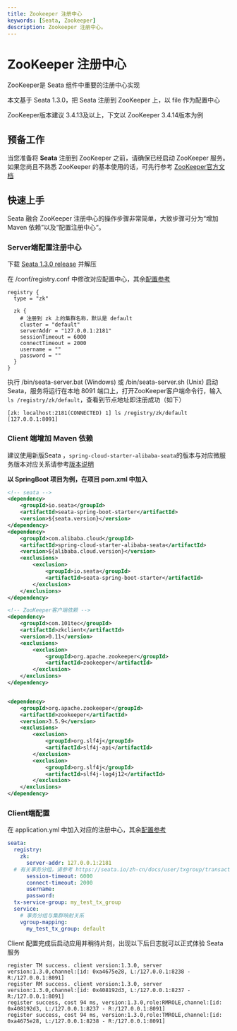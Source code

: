 ```yaml
---
title: Zookeeper 注册中心
keywords: [Seata, Zookeeper]
description: Zookeeper 注册中心。
---
```


# ZooKeeper 注册中心

ZooKeeper是 Seata 组件中重要的注册中心实现

本文基于 Seata 1.3.0，把 Seata 注册到 ZooKeeper 上，以 file 作为配置中心

ZooKeeper版本建议 3.4.13及以上，下文以 ZooKeeper 3.4.14版本为例

## 预备工作

当您准备将 **Seata** 注册到 ZooKeeper 之前，请确保已经启动 ZooKeeper 服务。如果您尚且不熟悉 ZooKeeper 的基本使用的话，可先行参考 [ZooKeeper官方文档](https://zookeeper.apache.org/doc/r3.4.14/index.html)



## 快速上手

Seata 融合 ZooKeeper 注册中心的操作步骤非常简单，大致步骤可分为“增加 Maven 依赖”以及“配置注册中心“。



### Server端配置注册中心

下载 [Seata 1.3.0 release](https://github.com/seata/seata/releases/tag/v1.3.0) 并解压

在 /conf/registry.conf 中修改对应配置中心，其余[配置参考](https://github.com/seata/seata/blob/develop/script/client/conf/registry.conf)

```
registry {
  type = "zk"

  zk {
    # 注册到 zk 上的集群名称，默认是 default
    cluster = "default"
    serverAddr = "127.0.0.1:2181"
    sessionTimeout = 6000
    connectTimeout = 2000
    username = ""
    password = ""
  }
}
```

执行 /bin/seata-server.bat (Windows) 或 /bin/seata-server.sh (Unix) 启动 Seata，服务将运行在本地 8091 端口上，打开ZooKeeper客户端命令行，输入` ls /registry/zk/default`，查看到节点地址即注册成功（如下）

```text
[zk: localhost:2181(CONNECTED) 1] ls /registry/zk/default
[127.0.0.1:8091]
```





### Client 端增加 Maven 依赖



建议使用新版Seata ，`spring-cloud-starter-alibaba-seata`的版本与对应微服务版本对应关系请参考[版本说明](https://github.com/alibaba/spring-cloud-alibaba/wiki/版本说明)

**以 SpringBoot 项目为例，在项目 pom.xml 中加入**

```xml
<!-- seata -->
<dependency>
    <groupId>io.seata</groupId>
    <artifactId>seata-spring-boot-starter</artifactId>
    <version>${seata.version}</version>
</dependency>
<dependency>
    <groupId>com.alibaba.cloud</groupId>
    <artifactId>spring-cloud-starter-alibaba-seata</artifactId>
    <version>${alibaba.cloud.version}</version>
    <exclusions>
        <exclusion>
            <groupId>io.seata</groupId>
            <artifactId>seata-spring-boot-starter</artifactId>
        </exclusion>
    </exclusions>
</dependency>

<!-- ZooKeeper客户端依赖 -->
<dependency>
    <groupId>com.101tec</groupId>
    <artifactId>zkclient</artifactId>
    <version>0.11</version>
    <exclusions>
        <exclusion>
            <groupId>org.apache.zookeeper</groupId>
            <artifactId>zookeeper</artifactId>
        </exclusion>
    </exclusions>
</dependency>


<dependency>
    <groupId>org.apache.zookeeper</groupId>
    <artifactId>zookeeper</artifactId>
    <version>3.5.9</version>
    <exclusions>
        <exclusion>
            <groupId>org.slf4j</groupId>
            <artifactId>slf4j-api</artifactId>
        </exclusion>
        <exclusion>
            <groupId>org.slf4j</groupId>
            <artifactId>slf4j-log4j12</artifactId>
        </exclusion>
    </exclusions>
</dependency>

```

### Client端配置

在 application.yml 中加入对应的注册中心，其余[配置参考](https://github.com/seata/seata/blob/develop/script/client/spring/application.yml)

```yaml
seata:
  registry:
    zk:
      server-addr: 127.0.0.1:2181
  # 有关事务分组，请参考 https://seata.io/zh-cn/docs/user/txgroup/transaction-group
      session-timeout: 6000
      connect-timeout: 2000
      username:
      password:
  tx-service-group: my_test_tx_group
  service:
    # 事务分组与集群映射关系
    vgroup-mapping:
      my_test_tx_group: default
```

Client 配置完成后启动应用并稍待片刻，出现以下后日志就可以正式体验 Seata 服务

```text
register TM success. client version:1.3.0, server version:1.3.0,channel:[id: 0xa4675e28, L:/127.0.0.1:8238 - R:/127.0.0.1:8091]
register RM success. client version:1.3.0, server version:1.3.0,channel:[id: 0x408192d3, L:/127.0.0.1:8237 - R:/127.0.0.1:8091]
register success, cost 94 ms, version:1.3.0,role:RMROLE,channel:[id: 0x408192d3, L:/127.0.0.1:8237 - R:/127.0.0.1:8091]
register success, cost 94 ms, version:1.3.0,role:TMROLE,channel:[id: 0xa4675e28, L:/127.0.0.1:8238 - R:/127.0.0.1:8091]
```




